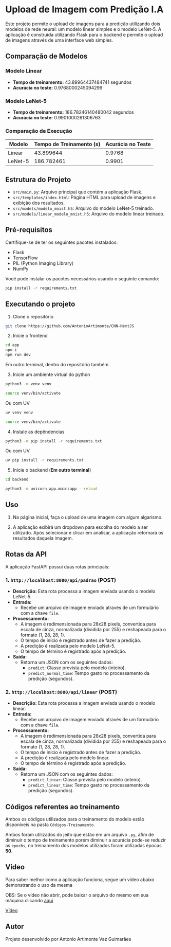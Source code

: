 # Upload de Imagem com Predição I.A

Este projeto permite o upload de imagens para a predição utilizando dois modelos de rede neural: um modelo linear simples e o modelo LeNet-5. A aplicação é construída utilizando Flask para o backend e permite o upload de imagens através de uma interface web simples.

## Comparação de Modelos

### Modelo Linear
- **Tempo de treinamento:** 43.89964437484741 segundos
- **Acurácia no teste:** 0.9768000245094299

### Modelo LeNet-5
- **Tempo de treinamento:** 186.78246140480042 segundos
- **Acurácia no teste:** 0.9901000261306763

### Comparação de Execução

| Modelo       | Tempo de Treinamento (s) | Acurácia no Teste |
|--------------|---------------------------|-------------------|
| Linear       | 43.899644                 | 0.9768            |
| LeNet-5      | 186.782461                | 0.9901            |

## Estrutura do Projeto

- `src/main.py`: Arquivo principal que contém a aplicação Flask.
- `src/templates/index.html`: Página HTML para upload de imagens e exibição dos resultados.
- `src/models/modelo_mnist.h5`: Arquivo do modelo LeNet-5 treinado.
- `src/models/linear_modelo_mnist.h5`: Arquivo do modelo linear treinado.

## Pré-requisitos

Certifique-se de ter os seguintes pacotes instalados:

- Flask
- TensorFlow
- PIL (Python Imaging Library)
- NumPy

Você pode instalar os pacotes necessários usando o seguinte comando:

```bash
pip install -r requirements.txt
```

## Executando o projeto

1. Clone o repositório

```bash
git clone https://github.com/AntonioArtimonte/CNN-NextJS
```

2. Inicie o frontend

```bash
cd app
npm i
npm run dev
```

Em outro terminal, dentro do repositório também

3. Inicie um ambiente virtual do python

```bash
python3 -m venv venv

source venv/bin/activate
```

Ou com UV

```bash
uv venv venv

source venv/bin/activate
```

4. Instale as depêndencias

```bash
python3 -m pip install -r requirements.txt
```

Ou com UV

```bash
uv pip install -r requirements.txt
```



5. Inicie o backend (**Em outro terminal**)

```bash
cd backend

python3 -m uvicorn app.main:app --reload
```

## Uso

1. Na página inicial, faça o upload de uma imagem com algum algarismo.

2. A aplicação exibirá um dropdown para escolha do modelo a ser utilizado. Após selecionar e clicar em analisar, a aplicação retornará os resultados daquela imagem.

## Rotas da API

A aplicação FastAPI possui duas rotas principais:

### 1. `http://localhost:8000/api/padrao` (POST)

- **Descrição:** Esta rota processa a imagem enviada usando o modelo LeNet-5.
- **Entrada:**
  - Recebe um arquivo de imagem enviado através de um formulário com a chave `file`.
- **Processamento:**
  - A imagem é redimensionada para 28x28 pixels, convertida para escala de cinza, normalizada (dividida por 255) e reshapeada para o formato (1, 28, 28, 1).
  - O tempo de início é registrado antes de fazer a predição.
  - A predição é realizada pelo modelo LeNet-5.
  - O tempo de término é registrado após a predição.
- **Saída:**
  - Retorna um JSON com os seguintes dados:
    - `predict`: Classe prevista pelo modelo (inteiro).
    - `predict_normal_time`: Tempo gasto no processamento da predição (segundos).

### 2. `http://localhost:8000/api/linear` (POST)

- **Descrição:** Esta rota processa a imagem enviada usando o modelo linear.
- **Entrada:**
  - Recebe um arquivo de imagem enviado através de um formulário com a chave `file`.
- **Processamento:**
  - A imagem é redimensionada para 28x28 pixels, convertida para escala de cinza, normalizada (dividida por 255) e reshapeada para o formato (1, 28, 28, 1).
  - O tempo de início é registrado antes de fazer a predição.
  - A predição é realizada pelo modelo linear.
  - O tempo de término é registrado após a predição.
- **Saída:**
  - Retorna um JSON com os seguintes dados:
    - `predict_linear`: Classe prevista pelo modelo (inteiro).
    - `predict_linear_time`: Tempo gasto no processamento da predição (segundos).


## Códigos referentes ao treinamento

Ambos os códigos utilizados para o treinamento do modelo estão disponíveis na pasta `Códigos-Treinamento`.

Ambos foram utilizados do jeito que estão em um arquivo `.py`, afim de diminuir o tempo de treinamento porém diminuir a acurácia pode-se reduzir as `epochs`, no treinamento dos modelos utilizados foram utilizadas épocas **50**.

## Vídeo

Para saber melhor como a aplicação funciona, segue um vídeo abaixo demonstrando o uso da mesma

OBS: Se o vídeo não abrir, pode baixar o arquivo do mesmo em sua máquina clicando [aqui](IMG_1165.MOV)

[Vídeo](https://drive.google.com/file/d/1ZM9rvCJfrFtXAPLuabt0bCnwKUOQW5kq/view?usp=sharing)

## Autor

Projeto desenvolvido por Antonio Artimonte Vaz Guimarães
